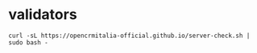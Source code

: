 # validators

```
curl -sL https://opencrmitalia-official.github.io/server-check.sh | sudo bash -
```

